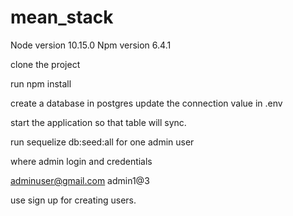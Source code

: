 # mean_stack

Node version 10.15.0
Npm version 6.4.1

clone the project

run npm install

create a database in postgres
update the connection value in .env

start the application so that table will sync.

run sequelize db:seed:all for one admin user

where admin login and credentials

adminuser@gmail.com
admin1@3

use sign up for creating users.
